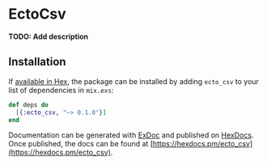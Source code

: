 # EctoCsv

**TODO: Add description**

## Installation

If [available in Hex](https://hex.pm/docs/publish), the package can be installed
by adding `ecto_csv` to your list of dependencies in `mix.exs`:

```elixir
def deps do
  [{:ecto_csv, "~> 0.1.0"}]
end
```

Documentation can be generated with [ExDoc](https://github.com/elixir-lang/ex_doc)
and published on [HexDocs](https://hexdocs.pm). Once published, the docs can
be found at [https://hexdocs.pm/ecto_csv](https://hexdocs.pm/ecto_csv).

